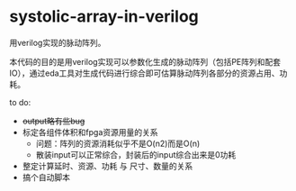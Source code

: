 # systolic-array-in-verilog

用verilog实现的脉动阵列。

本代码的目的是用verilog实现可以参数化生成的脉动阵列（包括PE阵列和配套IO），通过eda工具对生成代码进行综合即可估算脉动阵列各部分的资源占用、功耗。

to do:

- ~~output略有些bug~~
- 标定各组件体积和fpga资源用量的关系
  - 问题：阵列的资源消耗似乎不是O(n2)而是O(n)
  - 散装input可以正常综合，封装后的input综合出来是0功耗
- 整定计算延时、资源、功耗 与 尺寸、数量的关系
- 搞个自动脚本
